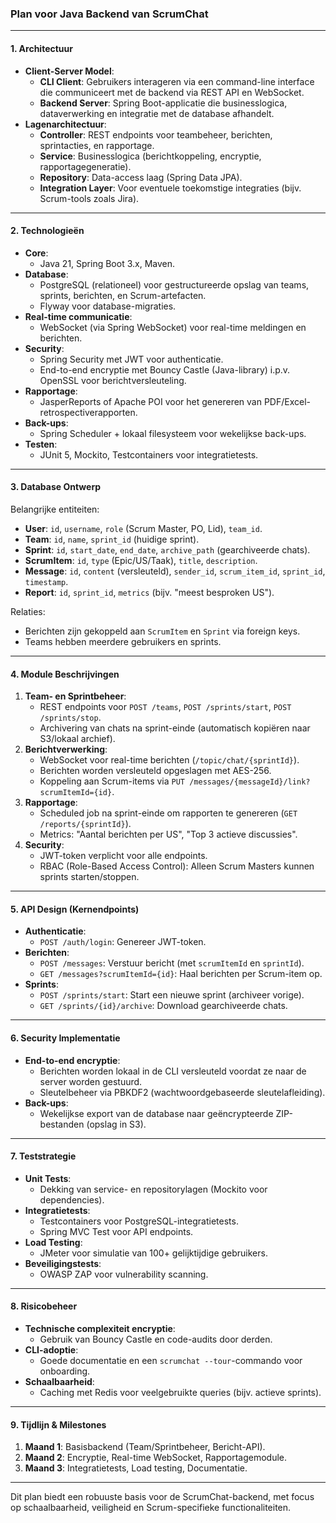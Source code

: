 ### **Plan voor Java Backend van ScrumChat**

---

#### **1. Architectuur**  
- **Client-Server Model**:  
  - **CLI Client**: Gebruikers interageren via een command-line interface die communiceert met de backend via REST API en WebSocket.  
  - **Backend Server**: Spring Boot-applicatie die businesslogica, dataverwerking en integratie met de database afhandelt.  
- **Lagenarchitectuur**:  
  - **Controller**: REST endpoints voor teambeheer, berichten, sprintacties, en rapportage.  
  - **Service**: Businesslogica (berichtkoppeling, encryptie, rapportagegeneratie).  
  - **Repository**: Data-access laag (Spring Data JPA).  
  - **Integration Layer**: Voor eventuele toekomstige integraties (bijv. Scrum-tools zoals Jira).  

---

#### **2. Technologieën**  
- **Core**:  
  - Java 21, Spring Boot 3.x, Maven.  
- **Database**:  
  - PostgreSQL (relationeel) voor gestructureerde opslag van teams, sprints, berichten, en Scrum-artefacten.  
  - Flyway voor database-migraties.  
- **Real-time communicatie**:  
  - WebSocket (via Spring WebSocket) voor real-time meldingen en berichten.  
- **Security**:  
  - Spring Security met JWT voor authenticatie.  
  - End-to-end encryptie met Bouncy Castle (Java-library) i.p.v. OpenSSL voor berichtversleuteling.  
- **Rapportage**:  
  - JasperReports of Apache POI voor het genereren van PDF/Excel-retrospectiverapporten.  
- **Back-ups**:  
  - Spring Scheduler + lokaal filesysteem voor wekelijkse back-ups.  
- **Testen**:  
  - JUnit 5, Mockito, Testcontainers voor integratietests.  

---

#### **3. Database Ontwerp**  
Belangrijke entiteiten:  
- **User**: `id`, `username`, `role` (Scrum Master, PO, Lid), `team_id`.  
- **Team**: `id`, `name`, `sprint_id` (huidige sprint).  
- **Sprint**: `id`, `start_date`, `end_date`, `archive_path` (gearchiveerde chats).  
- **ScrumItem**: `id`, `type` (Epic/US/Taak), `title`, `description`.  
- **Message**: `id`, `content` (versleuteld), `sender_id`, `scrum_item_id`, `sprint_id`, `timestamp`.  
- **Report**: `id`, `sprint_id`, `metrics` (bijv. "meest besproken US").  

Relaties:  
- Berichten zijn gekoppeld aan `ScrumItem` en `Sprint` via foreign keys.  
- Teams hebben meerdere gebruikers en sprints.  

---

#### **4. Module Beschrijvingen**  
1. **Team- en Sprintbeheer**:  
   - REST endpoints voor `POST /teams`, `POST /sprints/start`, `POST /sprints/stop`.  
   - Archivering van chats na sprint-einde (automatisch kopiëren naar S3/lokaal archief).  
2. **Berichtverwerking**:  
   - WebSocket voor real-time berichten (`/topic/chat/{sprintId}`).  
   - Berichten worden versleuteld opgeslagen met AES-256.  
   - Koppeling aan Scrum-items via `PUT /messages/{messageId}/link?scrumItemId={id}`.  
3. **Rapportage**:  
   - Scheduled job na sprint-einde om rapporten te genereren (`GET /reports/{sprintId}`).  
   - Metrics: "Aantal berichten per US", "Top 3 actieve discussies".  
4. **Security**:  
   - JWT-token verplicht voor alle endpoints.  
   - RBAC (Role-Based Access Control): Alleen Scrum Masters kunnen sprints starten/stoppen.  

---

#### **5. API Design (Kernendpoints)**  
- **Authenticatie**:  
  - `POST /auth/login`: Genereer JWT-token.  
- **Berichten**:  
  - `POST /messages`: Verstuur bericht (met `scrumItemId` en `sprintId`).  
  - `GET /messages?scrumItemId={id}`: Haal berichten per Scrum-item op.  
- **Sprints**:  
  - `POST /sprints/start`: Start een nieuwe sprint (archiveer vorige).  
  - `GET /sprints/{id}/archive`: Download gearchiveerde chats.  

---

#### **6. Security Implementatie**  
- **End-to-end encryptie**:  
  - Berichten worden lokaal in de CLI versleuteld voordat ze naar de server worden gestuurd.  
  - Sleutelbeheer via PBKDF2 (wachtwoordgebaseerde sleutelafleiding).  
- **Back-ups**:  
  - Wekelijkse export van de database naar geëncrypteerde ZIP-bestanden (opslag in S3).  

---

#### **7. Teststrategie**  
- **Unit Tests**:  
  - Dekking van service- en repositorylagen (Mockito voor dependencies).  
- **Integratietests**:  
  - Testcontainers voor PostgreSQL-integratietests.  
  - Spring MVC Test voor API endpoints.  
- **Load Testing**:  
  - JMeter voor simulatie van 100+ gelijktijdige gebruikers.  
- **Beveiligingstests**:  
  - OWASP ZAP voor vulnerability scanning.  

---

#### **8. Risicobeheer**  
- **Technische complexiteit encryptie**:  
  - Gebruik van Bouncy Castle en code-audits door derden.  
- **CLI-adoptie**:  
  - Goede documentatie en een `scrumchat --tour`-commando voor onboarding.  
- **Schaalbaarheid**:  
  - Caching met Redis voor veelgebruikte queries (bijv. actieve sprints).  

---

#### **9. Tijdlijn & Milestones**  
1. **Maand 1**: Basisbackend (Team/Sprintbeheer, Bericht-API).  
2. **Maand 2**: Encryptie, Real-time WebSocket, Rapportagemodule.  
3. **Maand 3**: Integratietests, Load testing, Documentatie.  

---

Dit plan biedt een robuuste basis voor de ScrumChat-backend, met focus op schaalbaarheid, veiligheid en Scrum-specifieke functionaliteiten.